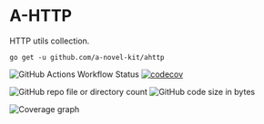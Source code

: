 # A-HTTP

HTTP utils collection.

```
go get -u github.com/a-novel-kit/ahttp
```

![GitHub Actions Workflow Status](https://img.shields.io/github/actions/workflow/status/a-novel-kit/ahttp/main.yaml)
[![codecov](https://codecov.io/gh/a-novel-kit/ahttp/graph/badge.svg?token=TXx49Jl7r2)](https://codecov.io/gh/a-novel-kit/ahttp)

![GitHub repo file or directory count](https://img.shields.io/github/directory-file-count/a-novel-kit/ahttp)
![GitHub code size in bytes](https://img.shields.io/github/languages/code-size/a-novel-kit/ahttp)

![Coverage graph](https://codecov.io/gh/a-novel-kit/ahttp/graphs/sunburst.svg?token=TXx49Jl7r2)
